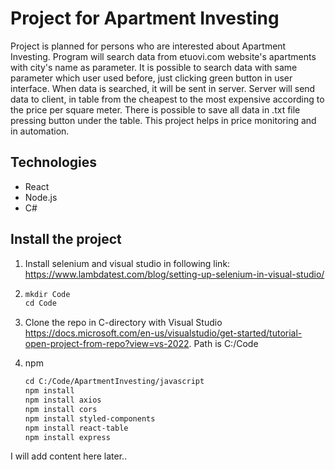 # Project for Apartment Investing
Project is planned for persons who are interested about Apartment Investing. Program will search data from etuovi.com website's apartments with city's name as parameter.
It is possible to search data with same parameter which user used before, just clicking green button in user interface.  When data is searched, it will be sent in server. Server will send
data to client, in table from the cheapest to the most expensive according to the price per square meter. There is possible to save all data in .txt file pressing button under the table. 
This project helps in price monitoring and in automation.

## Technologies
* React
* Node.js 
* C#


## Install the project

1. Install selenium and visual studio in following link: https://www.lambdatest.com/blog/setting-up-selenium-in-visual-studio/
2. ```html
   mkdir Code
   cd Code
   ```
3. Clone the repo in C-directory with Visual Studio https://docs.microsoft.com/en-us/visualstudio/get-started/tutorial-open-project-from-repo?view=vs-2022. Path is C:/Code
   
4. npm 
   ```html
   cd C:/Code/ApartmentInvesting/javascript
   npm install
   npm install axios
   npm install cors
   npm install styled-components
   npm install react-table
   npm install express
   ```
   




I will add content here later..

      

   
  
  
  
  

